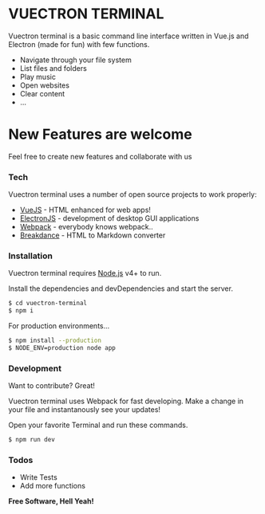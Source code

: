 # VUECTRON TERMINAL


Vuectron terminal is a basic command line interface written in Vue.js and Electron (made for fun) with few functions.

  - Navigate through your file system
  - List files and folders
  - Play music
  - Open websites
  - Clear content
  - ...

# New Features are welcome

  Feel free to create new features and collaborate with us

### Tech

Vuectron terminal uses a number of open source projects to work properly:

* [VueJS] - HTML enhanced for web apps!
* [ElectronJS] - development of desktop GUI applications
* [Webpack] - everybody knows webpack..
* [Breakdance](http://breakdance.io) - HTML to Markdown converter

### Installation

Vuectron terminal requires [Node.js](https://nodejs.org/) v4+ to run.

Install the dependencies and devDependencies and start the server.

```sh
$ cd vuectron-terminal
$ npm i
```

For production environments...

```sh
$ npm install --production
$ NODE_ENV=production node app
```
### Development

Want to contribute? Great!

Vuectron terminal uses Webpack for fast developing.
Make a change in your file and instantanously see your updates!

Open your favorite Terminal and run these commands.

```sh
$ npm run dev
```
### Todos

 - Write Tests
 - Add more functions

**Free Software, Hell Yeah!**

[//]: # (These are reference links used in the body of this note and get stripped out when the markdown processor does its job. There is no need to format nicely because it shouldn't be seen. Thanks SO - http://stackoverflow.com/questions/4823468/store-comments-in-markdown-syntax)


   [dill]: <https://github.com/joemccann/dillinger>
   [git-repo-url]: <https://github.com/joemccann/dillinger.git>
   [john gruber]: <http://daringfireball.net>
   [df1]: <http://daringfireball.net/projects/markdown/>
   [markdown-it]: <https://github.com/markdown-it/markdown-it>
   [Ace Editor]: <http://ace.ajax.org>
   [node.js]: <http://nodejs.org>
   [Twitter Bootstrap]: <http://twitter.github.com/bootstrap/>
   [jQuery]: <http://jquery.com>
   [@tjholowaychuk]: <http://twitter.com/tjholowaychuk>
   [VueJS]: <https://vuejs.org>
   [ElectronJS]: <https://electronjs.org>
   [Webpack]: <https://webpack.js.org>

   [PlDb]: <https://github.com/joemccann/dillinger/tree/master/plugins/dropbox/README.md>
   [PlGh]: <https://github.com/joemccann/dillinger/tree/master/plugins/github/README.md>
   [PlGd]: <https://github.com/joemccann/dillinger/tree/master/plugins/googledrive/README.md>
   [PlOd]: <https://github.com/joemccann/dillinger/tree/master/plugins/onedrive/README.md>
   [PlMe]: <https://github.com/joemccann/dillinger/tree/master/plugins/medium/README.md>
   [PlGa]: <https://github.com/RahulHP/dillinger/blob/master/plugins/googleanalytics/README.md>
